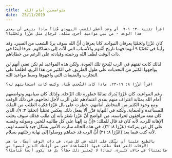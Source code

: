 ```yaml
---
title:  متواضعين أمام الله
date:  25/11/2019
---
```


`اقرأ تثنية ٣٠: ١-٦. أي وعد أعطي للشعب اليهودي هُنا؟ ماذا ينبغي أن يعني هذا الوعد - من بين مواعيد أخرى مثله، لرجال مثل عَزْرَا ونَحَمْيَا؟`

كان عَزْرَا ونَحَمْيَا يعرفان النبوات. كانا يعرفان أنَّ الله سوف يردّ الشعب من السبي. وقد رأينا في نَحَمْيَا ٩ أنهما فهما تاريخ أمَّتهم والأسباب التي أدَّت إلى مشاكلهم. عرفا أيضًا في ذات الوقت لطف الله ورحمته وقيادته على الرغم من خطاياهم.

لذلك كانت ثقتهم في الرب ليُنجح تلك العودة. ولكن هذه المواعيد لم تكن تعني أنهم لن يواجهوا الكثير من التحديات على طول الطريق. في الكثير من هذا الربع، اطلعنا على التجارب والضيقات التي واجهوها وسط مواعيد الله.

`اقرأ عَزْرَا ٨: ١٦-٢٣. ماذا كان التَّحدي هُنا، وكيف كانت استجابتهم له؟`

رغم المواعيد، كان عَزْرَا يُدرك تمامًا خطورة تلك الرِّحلة. ولذلك كان صيامهم وتواضعهم أمام الله بمثابة اعتراف منهم بمدى اعتمادهم على الرب لأجل نجاحهم. في ذلك الوقت ومع وجود الكثير من المخاطر أمامهم، خطرت على بال عَزْرَا فكرة الطلب من الملك للمساعدة والحماية. ولكنه في النهاية قرَّر ألا يفعل ذلك. بعكس نَحَمْيَا (نَحَمْيَا ٢: ٩)، الذي كان معه مرافقون لحراسته. من الواضح أنَّ عَزْرَا شَعَرَ بأنه إن طلب فذلك سوف يجلب الإهانة للرب، لأنه كان قد قال للملك: «إنَّ يد إلهنا على كل طالبيه للخير. وصولته وغضبه على كل مَن يتركه» (عَزْرَا ٨: ٢٢). في هذه الحالة سارت الأمور بشكل جيد بالنسبة لهم، لأنه كتب فيما بعد (عَزْرَا ٨: ٣١) أنَّ الرب قد حماهم ووصلوا إلى نهاية رحلتهم بسلام.

`بالطبع علينا أن نتَّكل على الله في كل شيء. في ذات الوقت أيضًا، ما هي الأوقات التي فعلًا نطلب فيها المُساعدة حتى من أولئك الذين ليسوا من طائفتنا؟ في حالات كثيرة، لماذا لا يُعتبر ذلك خطأ؟ بل قد يكون أيضًا مُناسبًا؟`
